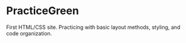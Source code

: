 # PracticeGreen
First HTML/CSS site. Practicing with basic layout methods, styling, and code organization.
